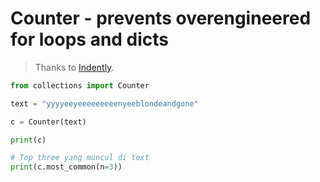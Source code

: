 # Counter - prevents overengineered for loops and dicts

> Thanks to [Indently](https://www.youtube.com/watch?v=lPMymfirSi8).

```python
from collections import Counter

text = "yyyyeeyeeeeeeeeenyeeblondeandgone"

c = Counter(text)

print(c)

# Top three yang muncul di text
print(c.most_common(n=3))
```
